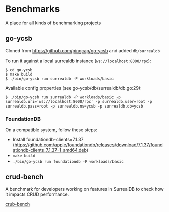 # Benchmarks

A place for all kinds of benchmarking projects

## go-ycsb
Cloned from https://github.com/pingcap/go-ycsb and added `db/surrealdb`

To run it against a local surrealdb instance (`ws://localhost:8000/rpc`):
```
$ cd go-ycsb
$ make build
$ ./bin/go-ycsb run surrealdb -P workloads/basic
```

Available config properties (see go-ycsb/db/surrealdb/db.go:29):
```
$ ./bin/go-ycsb run surrealdb -P workloads/basic -p surrealdb.uri='ws://localhost:8000/rpc' -p surrealdb.user=root -p surrealdb.pass=root -p surrealdb.ns=ycsb -p surrealdb.db=ycsb
```

### FoundationDB
On a compatible system, follow these steps:
* Install foundationdb-clients=7.1.37 (https://github.com/apple/foundationdb/releases/download/7.1.37/foundationdb-clients_7.1.37-1_amd64.deb)
* `make build`
* `./bin/go-ycsb run foundationdb -P workloads/basic`

## crud-bench

A benchmark for developers working on features in SurrealDB to check how it impacts CRUD performance.

[crub-bench](crub-bench/README.md)